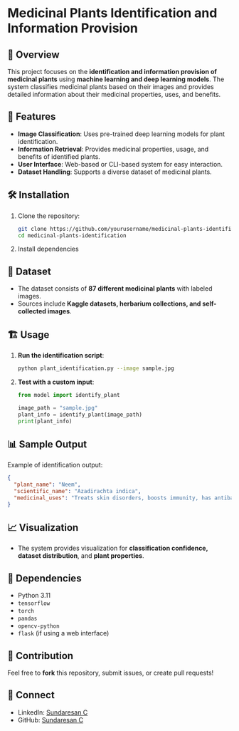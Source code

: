 # Medicinal Plants Identification and Information Provision

## 📌 Overview

This project focuses on the **identification and information provision of medicinal plants** using **machine learning and deep learning models**. The system classifies medicinal plants based on their images and provides detailed information about their medicinal properties, uses, and benefits.

## 🚀 Features

- **Image Classification**: Uses pre-trained deep learning models for plant identification.
- **Information Retrieval**: Provides medicinal properties, usage, and benefits of identified plants.
- **User Interface**: Web-based or CLI-based system for easy interaction.
- **Dataset Handling**: Supports a diverse dataset of medicinal plants.

## 🛠️ Installation

1. Clone the repository:
   ```bash
   git clone https://github.com/yourusername/medicinal-plants-identification.git
   cd medicinal-plants-identification
   ```
2. Install dependencies

## 📂 Dataset

- The dataset consists of **87 different medicinal plants** with labeled images.
- Sources include **Kaggle datasets, herbarium collections, and self-collected images**.

## 🏗️ Usage

1. **Run the identification script**:
   ```bash
   python plant_identification.py --image sample.jpg
   ```
2. **Test with a custom input**:
   ```python
   from model import identify_plant
   
   image_path = "sample.jpg"
   plant_info = identify_plant(image_path)
   print(plant_info)
   ```

## 📊 Sample Output

Example of identification output:
```json
{
  "plant_name": "Neem",
  "scientific_name": "Azadirachta indica",
  "medicinal_uses": "Treats skin disorders, boosts immunity, has antibacterial properties."
}
```

## 📈 Visualization

- The system provides visualization for **classification confidence, dataset distribution**, and **plant properties**.

## 📜 Dependencies

- Python 3.11
- `tensorflow`
- `torch`
- `pandas`
- `opencv-python`
- `flask` (if using a web interface)

## 🤝 Contribution

Feel free to **fork** this repository, submit issues, or create pull requests!

## 🔗 Connect

- LinkedIn: [Sundaresan C](https://www.linkedin.com/in/sundaresan-c-55991b236/)
- GitHub: [Sundaresan C](https://github.com/SundaresanC)

